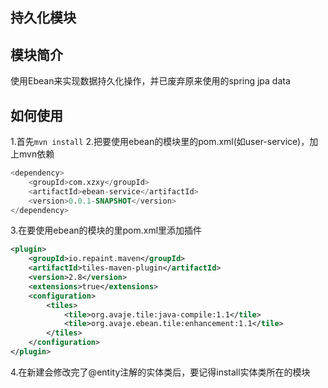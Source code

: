 持久化模块
----
模块简介
-----
使用Ebean来实现数据持久化操作，并已废弃原来使用的spring jpa data

如何使用
------
1.首先```mvn install```
2.把要使用ebean的模块里的pom.xml(如user-service)，加上mvn依赖
```sql
<dependency>
	<groupId>com.xzxy</groupId>
	<artifactId>ebean-service</artifactId>
	<version>0.0.1-SNAPSHOT</version>
</dependency>
```
3.在要使用ebean的模块的里pom.xml里添加插件
```xml
<plugin>
	<groupId>io.repaint.maven</groupId>
	<artifactId>tiles-maven-plugin</artifactId>
	<version>2.8</version>
	<extensions>true</extensions>
	<configuration>
		<tiles>
			<tile>org.avaje.tile:java-compile:1.1</tile>
			<tile>org.avaje.ebean.tile:enhancement:1.1</tile>
		</tiles>
	</configuration>
</plugin>
```
4.在新建会修改完了@entity注解的实体类后，要记得install实体类所在的模块